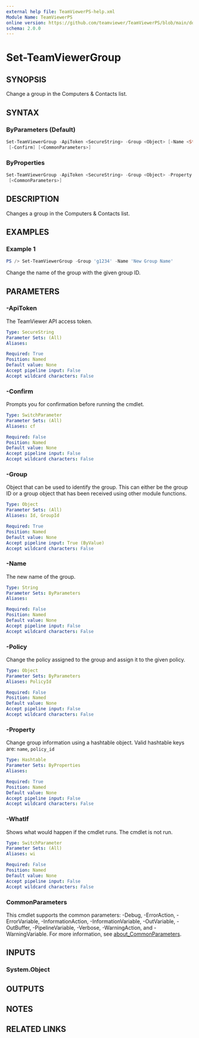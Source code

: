 ```yaml
---
external help file: TeamViewerPS-help.xml
Module Name: TeamViewerPS
online version: https://github.com/teamviewer/TeamViewerPS/blob/main/docs/Cmdlets_help/Set-TeamViewerGroup.md
schema: 2.0.0
---
```


# Set-TeamViewerGroup

## SYNOPSIS

Change a group in the Computers & Contacts list.

## SYNTAX

### ByParameters (Default)

```powershell
Set-TeamViewerGroup -ApiToken <SecureString> -Group <Object> [-Name <String>] [-Policy <Object>] [-WhatIf]
 [-Confirm] [<CommonParameters>]
```

### ByProperties

```powershell
Set-TeamViewerGroup -ApiToken <SecureString> -Group <Object> -Property <Hashtable> [-WhatIf] [-Confirm]
 [<CommonParameters>]
```

## DESCRIPTION

Changes a group in the Computers & Contacts list.

## EXAMPLES

### Example 1

```powershell
PS /> Set-TeamViewerGroup -Group 'g1234' -Name 'New Group Name'
```

Change the name of the group with the given group ID.

## PARAMETERS

### -ApiToken

The TeamViewer API access token.

```yaml
Type: SecureString
Parameter Sets: (All)
Aliases:

Required: True
Position: Named
Default value: None
Accept pipeline input: False
Accept wildcard characters: False
```

### -Confirm

Prompts you for confirmation before running the cmdlet.

```yaml
Type: SwitchParameter
Parameter Sets: (All)
Aliases: cf

Required: False
Position: Named
Default value: None
Accept pipeline input: False
Accept wildcard characters: False
```

### -Group

Object that can be used to identify the group.
This can either be the group ID or a group object that has been received using
other module functions.

```yaml
Type: Object
Parameter Sets: (All)
Aliases: Id, GroupId

Required: True
Position: Named
Default value: None
Accept pipeline input: True (ByValue)
Accept wildcard characters: False
```

### -Name

The new name of the group.

```yaml
Type: String
Parameter Sets: ByParameters
Aliases:

Required: False
Position: Named
Default value: None
Accept pipeline input: False
Accept wildcard characters: False
```

### -Policy

Change the policy assigned to the group and assign it to the given policy.

```yaml
Type: Object
Parameter Sets: ByParameters
Aliases: PolicyId

Required: False
Position: Named
Default value: None
Accept pipeline input: False
Accept wildcard characters: False
```

### -Property

Change group information using a hashtable object.
Valid hashtable keys are: `name`, `policy_id`

```yaml
Type: Hashtable
Parameter Sets: ByProperties
Aliases:

Required: True
Position: Named
Default value: None
Accept pipeline input: False
Accept wildcard characters: False
```

### -WhatIf

Shows what would happen if the cmdlet runs.
The cmdlet is not run.

```yaml
Type: SwitchParameter
Parameter Sets: (All)
Aliases: wi

Required: False
Position: Named
Default value: None
Accept pipeline input: False
Accept wildcard characters: False
```

### CommonParameters

This cmdlet supports the common parameters: -Debug, -ErrorAction, -ErrorVariable, -InformationAction, -InformationVariable, -OutVariable, -OutBuffer, -PipelineVariable, -Verbose, -WarningAction, and -WarningVariable. For more information, see [about_CommonParameters](http://go.microsoft.com/fwlink/?LinkID=113216).

## INPUTS

### System.Object

## OUTPUTS

## NOTES

## RELATED LINKS
